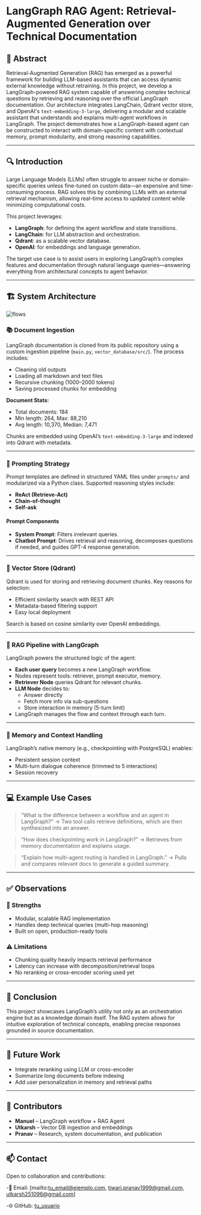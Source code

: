 # LangGraph RAG Agent: Retrieval-Augmented Generation over Technical Documentation

## 📌 Abstract

Retrieval-Augmented Generation (RAG) has emerged as a powerful framework for building LLM-based assistants that can access dynamic external knowledge without retraining. In this project, we develop a LangGraph-powered RAG system capable of answering complex technical questions by retrieving and reasoning over the official LangGraph documentation. Our architecture integrates LangChain, Qdrant vector store, and OpenAI's `text-embedding-3-large`, delivering a modular and scalable assistant that understands and explains multi-agent workflows in LangGraph. The project demonstrates how a LangGraph-based agent can be constructed to interact with domain-specific content with contextual memory, prompt modularity, and strong reasoning capabilities.

---

## 🔍 Introduction

Large Language Models (LLMs) often struggle to answer niche or domain-specific queries unless fine-tuned on custom data—an expensive and time-consuming process. RAG solves this by combining LLMs with an external retrieval mechanism, allowing real-time access to updated content while minimizing computational costs.

This project leverages:

- **LangGraph**: for defining the agent workflow and state transitions.
- **LangChain**: for LLM abstraction and orchestration.
- **Qdrant**: as a scalable vector database.
- **OpenAI**: for embeddings and language generation.

The target use case is to assist users in exploring LangGraph’s complex features and documentation through natural language queries—answering everything from architectural concepts to agent behavior.

---

## 🏗️ System Architecture


![flows](https://github.com/user-attachments/assets/b08f7e5a-f003-49b1-b703-4212e7a20b98)


### 📚 Document Ingestion

LangGraph documentation is cloned from its public repository using a custom ingestion pipeline (`main.py`, `vector_database/src/`). The process includes:

- Cleaning old outputs
- Loading all markdown and text files
- Recursive chunking (1000–2000 tokens)
- Saving processed chunks for embedding

**Document Stats:**

- Total documents: 184
- Min length: 264, Max: 88,210
- Avg length: 10,370, Median: 7,471

Chunks are embedded using OpenAI’s `text-embedding-3-large` and indexed into Qdrant with metadata.

---

### 🧠 Prompting Strategy

Prompt templates are defined in structured YAML files under `prompts/` and modularized via a Python class. Supported reasoning styles include:

- **ReAct (Retrieve-Act)**
- **Chain-of-thought**
- **Self-ask**

#### Prompt Components

- **System Prompt**: Filters irrelevant queries.
- **Chatbot Prompt**: Drives retrieval and reasoning, decomposes questions if needed, and guides GPT-4 response generation.

---

### 🔎 Vector Store (Qdrant)

Qdrant is used for storing and retrieving document chunks. Key reasons for selection:

- Efficient similarity search with REST API
- Metadata-based filtering support
- Easy local deployment

Search is based on cosine similarity over OpenAI embeddings.

---

### 🤖 RAG Pipeline with LangGraph

LangGraph powers the structured logic of the agent:

- **Each user query** becomes a new LangGraph workflow.
- Nodes represent tools: retriever, prompt executor, memory.
- **Retriever Node** queries Qdrant for relevant chunks.
- **LLM Node** decides to:
  - Answer directly
  - Fetch more info via sub-questions
  - Store interaction in memory (5-turn limit)
- LangGraph manages the flow and context through each turn.

---

### 💬 Memory and Context Handling

LangGraph’s native memory (e.g., checkpointing with PostgreSQL) enables:

- Persistent session context
- Multi-turn dialogue coherence (trimmed to 5 interactions)
- Session recovery

---

## 💻 Example Use Cases

> “What is the difference between a workflow and an agent in LangGraph?”
> → Two tool calls retrieve definitions, which are then synthesized into an answer.

> “How does checkpointing work in LangGraph?”
> → Retrieves from memory documentation and explains usage.

> “Explain how multi-agent routing is handled in LangGraph.”
> → Pulls and compares relevant docs to generate a guided summary.

---

## ✅ Observations

### 💪 Strengths

- Modular, scalable RAG implementation
- Handles deep technical queries (multi-hop reasoning)
- Built on open, production-ready tools

### ⚠️ Limitations

- Chunking quality heavily impacts retrieval performance
- Latency can increase with decomposition/retrieval loops
- No reranking or cross-encoder scoring used yet

---

## 🧩 Conclusion

This project showcases LangGraph’s utility not only as an orchestration engine but as a knowledge domain itself. The RAG system allows for intuitive exploration of technical concepts, enabling precise responses grounded in source documentation.

---

## 🚀 Future Work

- Integrate reranking using LLM or cross-encoder
- Summarize long documents before indexing
- Add user personalization in memory and retrieval paths

---

## 👥 Contributors

- **Manuel** – LangGraph workflow + RAG Agent
- **Utkarsh** – Vector DB ingestion and embeddings
- **Pranav** – Research, system documentation, and publication

---

## 📫 Contact 
Open to collaboration and contributions:

-📧 Email: [mailto:tu_email@ejemplo.com, tiwari.pranav1999@gmail.com, utkarsh251096@gmail.com]

-🌐 GitHub: [tu\_usuario](https://github.com/tu_usuario)

